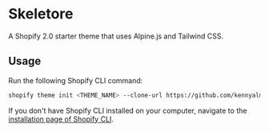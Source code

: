 # Skeletore

A Shopify 2.0 starter theme that uses Alpine.js and Tailwind CSS.

## Usage

Run the following Shopify CLI command:
```sh
shopify theme init <THEME_NAME> --clone-url https://github.com/kennyalmendral/skeletore
```

If you don't have Shopify CLI installed on your computer, navigate to the [installation page of Shopify CLI](https://shopify.dev/themes/tools/cli/installation).